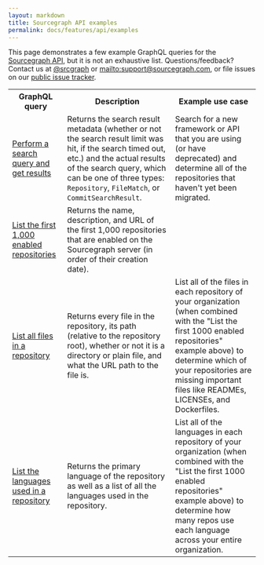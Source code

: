 ```yaml
---
layout: markdown
title: Sourcegraph API examples
permalink: docs/features/api/examples
---
```


This page demonstrates a few example GraphQL queries for the [Sourcegraph API](/docs/features/api), but it is not an exhaustive list. Questions/feedback? Contact us at [@srcgraph](https://twitter.com/srcgraph) or <mailto:support@sourcegraph.com>, or file issues on our [public issue tracker](https://github.com/sourcegraph/issues/issues).

<table class="table" style="table-layout: fixed">
	<tr>
		<th>GraphQL query</th>
		<th>Description</th>
		<th>Example use case</th>
	</tr>
	<tr>
		<td>
			<a href="https://sourcegraph.com/api/console#%7B%22query%22%3A%22query%20(%24query%3A%20String!)%20%7B%5Cn%20%20search(query%3A%20%24query)%20%7B%5Cn%20%20%20%20results%20%7B%5Cn%20%20%20%20%20%20__typename%5Cn%20%20%20%20%20%20limitHit%5Cn%20%20%20%20%20%20resultCount%5Cn%20%20%20%20%20%20approximateResultCount%5Cn%20%20%20%20%20%20missing%20%7B%5Cn%20%20%20%20%20%20%20%20name%5Cn%20%20%20%20%20%20%7D%5Cn%20%20%20%20%20%20cloning%20%7B%5Cn%20%20%20%20%20%20%20%20name%5Cn%20%20%20%20%20%20%7D%5Cn%20%20%20%20%20%20timedout%20%7B%5Cn%20%20%20%20%20%20%20%20name%5Cn%20%20%20%20%20%20%7D%5Cn%20%20%20%20%20%20indexUnavailable%5Cn%20%20%20%20%20%20results%20%7B%5Cn%20%20%20%20%20%20%20%20...%20on%20Repository%20%7B%5Cn%20%20%20%20%20%20%20%20%20%20__typename%5Cn%20%20%20%20%20%20%20%20%20%20name%5Cn%20%20%20%20%20%20%20%20%7D%5Cn%20%20%20%20%20%20%20%20...%20on%20FileMatch%20%7B%5Cn%20%20%20%20%20%20%20%20%20%20__typename%5Cn%20%20%20%20%20%20%20%20%20%20resource%5Cn%20%20%20%20%20%20%20%20%7D%5Cn%20%20%20%20%20%20%20%20...%20on%20CommitSearchResult%20%7B%5Cn%20%20%20%20%20%20%20%20%20%20__typename%5Cn%20%20%20%20%20%20%20%20%20%20commit%20%7B%5Cn%20%20%20%20%20%20%20%20%20%20%20%20oid%5Cn%20%20%20%20%20%20%20%20%20%20%20%20message%5Cn%20%20%20%20%20%20%20%20%20%20%7D%5Cn%20%20%20%20%20%20%20%20%7D%5Cn%20%20%20%20%20%20%7D%5Cn%20%20%20%20%7D%5Cn%20%20%7D%5Cn%7D%5Cn%22%2C%22variables%22%3A%22%7B%5Cn%20%20%5C%22query%5C%22%3A%20%5C%22repo%3A%5Egithub.com%2Fgorilla%2Fmux%24%20Router%5C%22%5Cn%7D%22%7D">
				Perform a search query and get results
			</a>
		</td>
		<td>
			Returns the search result metadata (whether or not the search result limit was hit, if the search timed out, etc.) and the actual results of the search query, which can be one of three types: <code>Repository</code>, <code>FileMatch</code>, or <code>CommitSearchResult</code>.
		</td>
		<td>
			Search for a new framework or API that you are using (or have deprecated) and determine all of the repositories that haven't yet been migrated.
		</td>
	</tr>
	<tr>
		<td>
			<a href="https://sourcegraph.com/api/console#%7B%22query%22%3A%22%7B%5Cn%20%20repositories(first%3A%201000%2C%20enabled%3A%20true)%20%7B%5Cn%20%20%20%20nodes%20%7B%5Cn%20%20%20%20%20%20name%5Cn%20%20%20%20%20%20description%5Cn%20%20%20%20%20%20url%5Cn%20%20%20%20%7D%5Cn%20%20%7D%5Cn%7D%5Cn%22%2C%22variables%22%3A%22%22%2C%22operationName%22%3Anull%7D">
				List the first 1,000 enabled repositories
			</a>
		</td>
		<td>
			Returns the name, description, and URL of the first 1,000 repositories that are enabled on the Sourcegraph server (in order of their creation date).
		</td>
		<td>
		</td>
	</tr>
	<tr>
		<td>
			<a href="https://sourcegraph.com/api/console#%7B%22query%22%3A%22query%20ListFiles(%24repoName%3A%20String!)%20%7B%5Cn%20%20repository(name%3A%20%24repoName)%20%7B%5Cn%20%20%20%20commit(rev%3A%20%5C%22HEAD%5C%22)%20%7B%5Cn%20%20%20%20%20%20tree(path%3A%20%5C%22%5C%22%2C%20recursive%3A%20true)%20%7B%5Cn%20%20%20%20%20%20%20%20entries%20%7B%5Cn%20%20%20%20%20%20%20%20%20%20path%5Cn%20%20%20%20%20%20%20%20%20%20isDirectory%5Cn%20%20%20%20%20%20%20%20%20%20url%5Cn%20%20%20%20%20%20%20%20%7D%5Cn%20%20%20%20%20%20%7D%5Cn%20%20%20%20%7D%5Cn%20%20%7D%5Cn%7D%5Cn%22%2C%22variables%22%3A%22%7B%5C%22repoName%5C%22%3A%20%5C%22github.com%2Fgorilla%2Fmux%5C%22%7D%22%2C%22operationName%22%3A%22ListFiles%22%7D">
				List all files in a repository
			</a>
		</td>
		<td>
			Returns every file in the repository, its path (relative to the repository root), whether or not it is a directory or plain file, and what the URL path to the file is.
		</td>
		<td>
			List all of the files in each repository of your organization (when combined with the "List the first 1000 enabled repositories" example above) to determine which of your repositories are missing important files like READMEs, LICENSEs, and Dockerfiles.
		</td>
	</tr>
	<tr>
		<td>
			<a href="https://sourcegraph.com/api/console#%7B%22query%22%3A%22query%20ListLanguages(%24repoName%3A%20String!)%20%7B%5Cn%20%20repository(name%3A%20%24repoName)%20%7B%5Cn%20%20%20%20language%5Cn%20%20%20%20commit(rev%3A%20%5C%22HEAD%5C%22)%20%7B%5Cn%20%20%20%20%20%20languages%5Cn%20%20%20%20%7D%5Cn%20%20%7D%5Cn%7D%5Cn%22%2C%22variables%22%3A%22%7B%5C%22repoName%5C%22%3A%20%5C%22github.com%2Fgorilla%2Fmux%5C%22%7D%22%2C%22operationName%22%3A%22ListLanguages%22%7D">
				List the languages used in a repository
			</a>
		</td>
		<td>
			Returns the primary language of the repository as well as a list of all the languages used in the repository.
		</td>
		<td>
			List all of the languages in each repository of your organization (when combined with the "List the first 1000 enabled repositories" example above) to determine how many repos use each language across your entire organization.
		</td>
	</tr>
</table>
